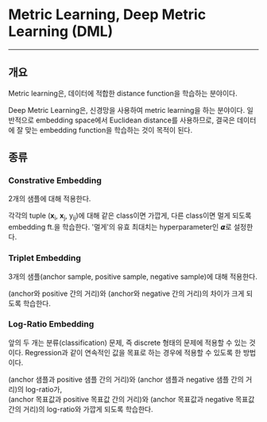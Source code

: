 # Metric Learning, Deep Metric Learning (DML)
------
## 개요
Metric learning은, 데이터에 적합한 distance function을 학습하는 분야이다.

Deep Metric Learning은, 신경망을 사용하여 metric learning을 하는 분야이다. 일반적으로 embedding space에서 Euclidean distance를 사용하므로, 결국은 데이터에 잘 맞는 embedding function을 학습하는 것이 목적이 된다.


## 종류

### Constrative Embedding
2개의 샘플에 대해 적용한다. 

각각의 tuple (**x**<sub>i</sub>, **x**<sub>j</sub>, y<sub>ij</sub>)에 대해 같은 class이면 가깝게, 다른 class이면 멀게 되도록 embedding ft.을 학습한다. '멀게'의 유효 최대치는 hyperparameter인 𝞪로 설정한다.


### Triplet Embedding
3개의 샘플(anchor sample, positive sample, negative sample)에 대해 적용한다.

(anchor와 positive 간의 거리)와 (anchor와 negative 간의 거리)의 차이가 크게 되도록 학습한다.


### Log-Ratio Embedding
앞의 두 개는 분류(classification) 문제, 즉 discrete 형태의 문제에 적용할 수 있는 것이다. Regression과 같이 연속적인 값을 목표로 하는 경우에 적용할 수 있도록 한 방법이다.

(anchor 샘플과 positive 샘플 간의 거리)와 (anchor 샘플과 negative 샘플 간의 거리)의 log-ratio가, <br>
(anchor 목표값과 positive 목표값 간의 거리)와 (anchor 목표값과 negative 목표값 간의 거리)의 log-ratio와 가깝게 되도록 학습한다.
